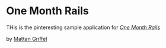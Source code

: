 # One Month Rails

THis is the pinteresting sample application for 
[*One Month Rails*](http://onemonthrails.com)

by [Mattan Griffel](http://mattangriffel.com)